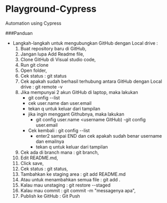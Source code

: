 # Playground-Cypress
Automation using Cypress

###Panduan

- Langkah-langkah untuk mengubungkan GitHub dengan Local drive :
    1. Buat repository baru di GitHub,
    2. Jangan lupa Add Readme file,
    3. Clone GitHub di Visual studio code,
    4. Run git clone <Link GitHub>
    5. Open folder,
    6. Cek status : git status
    7. Cek apakah sudah berhasil terhubung antara GitHub dengan Local drive : git remote -v
    8. Jika mempunyai 2 akun GitHub di laptop, maka lakukan
        - git config --list
        - cek user.name dan user.email
        - tekan q untuk keluar dari tampilan
        - jika ingin menggant Githubnya, maka lakukan
            - git config user.name <username GitHub)
            -git config user.email <user email>
        - Cek kembali : git config --list
            - enter2 sampai END dan cek apakah sudah benar username dan emailnya
            - tekan q untuk keluar dari tampilan
    9. Cek ada di branch mana : git branch,
    10. Edit README.md,
    11. Click save,
    12. Cek status : git status,
    13. Tambahkan ke staging area : git add README.md
    14. Atau untuk menambahkan semua file : git add .
    15. Kalau mau unstaging : git restore --staged <file>
    16. Kalau mau commit : git commit -m "messagenya apa",
    17. Publish ke GitHub : Git Push
